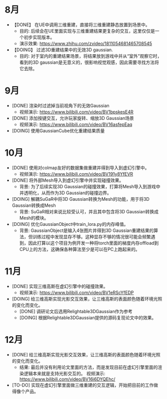 # 8月
- 【DONE】 在UE中调用三维重建，直接将三维重建静态放置到场景中。
	- 目的: 后续会在UE里面实现与三维重建结果更复杂的交互，这里仅仅是一个初步实现版本。
	- 演示效果: https://www.zhihu.com/zvideo/1811054681465708545
- 【DOING】 过滤3D重建结果中的无效3D gaussian.
	- 目的: 对于室内的重建结果场景，将结果放到游戏中并从“室外”观察它时，看到的3D gaussian是无意义的，很影响视觉观感，因此需要寻找方法将它去除。 

# 9月
- [DONE] 渲染时过滤掉当前视角下的无效Gaussian
	- 视频演示: https://www.bilibili.com/video/BV1bpskesE4R
- [DONE] 添加按键交互，允许玩家旋转、缩放3D Gaussian场景
	- 视频演示: https://www.bilibili.com/video/BV16asfepEaq
- [DOING] 使用GaussianCube优化重建结果质量

# 10月
- [DONE] 使用对colmap友好的数据集做重建并得到导入到虚幻引擎中。
	- 视频演示: https://www.bilibili.com/video/BV191y8YfEVR
- [DONE] 将外部Mesh导入到虚幻引擎中并实现碰撞效果。
	- 背景: 为了后续实现3D Gaussian的碰撞效果，打算将Mesh导入到游戏中并透明化，从而作为3D Gaussian的碰撞边界。
- [DOING] 解耦SuGaR中将3D Gaussian转换为Mesh的功能，用于将3D Gaussian转换成Mesh
	- 背景: SuGaR相对来说比较受认可，并且其中包含将3D Gaussian转换成Mesh的模块。
- [DOING] 优化GaussianObject中train_lora.py的内存峰值。
	- 背景: GaussianObject是输入4张图片并得到3D Gaussian重建结果的算法，但训练过程中发现显存不够。这种显存不够的情况很可能会频繁遇到，因此打算以这个项目为例开发一种将torch里面的梯度内存offload到CPU上的方法，这确保各种算法至少是可以在PC上跑起来的。

# 11月
- [DONE] 实现三维高斯在虚幻引擎中的碰撞效果。
	- 视频演示: https://www.bilibili.com/video/BV1eRScYfEDP
- [DOING] 给三维高斯实现光影交互效果，让三维高斯的表面颜色随着环境光照的变化而变化。
	- [DONE] 调研论文后选用Relightable3DGaussian作为参考
	- [DOING] 根据Relightable3DGaussian提供的源码复现论文中的效果。

# 12月
- [DONE] 给三维高斯实现光影交互效果，让三维高斯的表面颜色随着环境光照的变化而变化。
	- 结果: 最后并没有利用论文里面的方法，而是发现目前在虚幻引擎里面的渲染逻辑本来就是支持光影交互的。
	视频演示: https://www.bilibili.com/video/BV16i6DYQEhc/
- [TO-DO] 实现在虚幻引擎里面做三维重建的交互逻辑，开始把目前的工作做得像个产品。